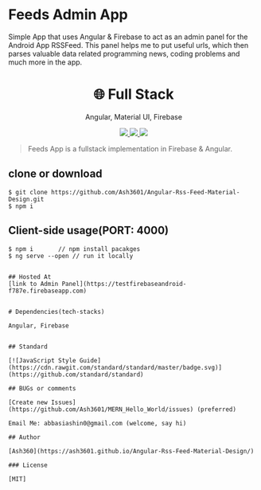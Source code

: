 # Feeds Admin App

Simple App that uses Angular & Firebase to act as an admin panel for the Android App RSSFeed. This panel helps me to put useful urls, which then parses valuable data related programming news, coding problems and much more in the app.

<h1 align="center">
🌐 Full Stack
</h1>
<p align="center">
Angular, Material UI, Firebase
</p>

<p align="center">
   <a href="https://travis-ci.com/amazingandyyy/mern">
      <img src="https://travis-ci.com/amazingandyyy/mern.svg?branch=master" />
   </a>
   <a href="https://github.com/amazingandyyy/mern/blob/master/LICENSE">
      <img src="https://img.shields.io/badge/License-MIT-green.svg" />
   </a>
   <a href="https://circleci.com/gh/amazingandyyy/mern">
      <img src="https://circleci.com/gh/amazingandyyy/mern.svg?style=svg" />
   </a>
</p>

> Feeds App is a fullstack implementation in Firebase & Angular.


## clone or download

```terminal
$ git clone https://github.com/Ash3601/Angular-Rss-Feed-Material-Design.git
$ npm i
```

## Client-side usage(PORT: 4000)

```terminal
$ npm i       // npm install pacakges
$ ng serve --open // run it locally


## Hosted At
[link to Admin Panel](https://testfirebaseandroid-f787e.firebaseapp.com)


# Dependencies(tech-stacks)

Angular, Firebase


## Standard

[![JavaScript Style Guide](https://cdn.rawgit.com/standard/standard/master/badge.svg)](https://github.com/standard/standard)

## BUGs or comments

[Create new Issues](https://github.com/Ash3601/MERN_Hello_World/issues) (preferred)

Email Me: abbasiashin0@gmail.com (welcome, say hi)

## Author

[Ash360](https://ash3601.github.io/Angular-Rss-Feed-Material-Design/)

### License

[MIT]
